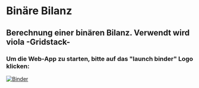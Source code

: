 # Binäre Bilanz
## Berechnung einer binären Bilanz. Verwendt wird viola -Gridstack-

### Um die Web-App zu starten, bitte auf das "launch binder" Logo klicken:



[![Binder](https://mybinder.org/badge_logo.svg)](https://mybinder.org/v2/gh/was-ist-immer/new_git/HEAD?urlpath=voila/render/Balance_Binary.ipynb)

